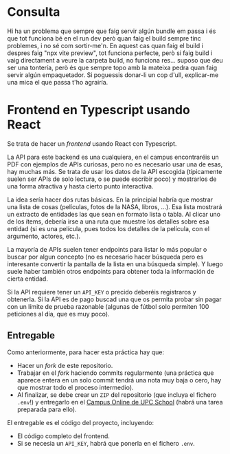 # Consulta

Hi ha un problema que sempre que faig servir algún bundle em passa i és que tot funciona bé en el run dev però quan faig el build sempre tinc problemes, i no sé com sortir-me'n.
En aquest cas quan faig el build i despres faig "npx vite preview", tot funciona perfecte, però si faig build i vaig directament a veure la carpeta build, no funciona res... suposo que deu ser una tontería, però és que sempre topo amb la mateixa pedra quan faig servir algún empaquetador.
Si poguessis donar-li un cop d'ull, explicar-me una mica el que passa t'ho agrairía.



# Frontend en Typescript usando React

Se trata de hacer un _frontend_ usando React con Typescript. 

La API para este backend es una cualquiera, en el campus encontraréis un PDF con ejemplos de APIs curiosas, pero no es necesario usar una de esas, hay muchas más. Se trata de usar los datos de la API escogida (típicamente suelen ser APIs de solo lectura, o se puede escribir poco) y mostrarlos de una forma atractiva y hasta cierto punto interactiva.

La idea sería hacer dos rutas básicas. En la principial habría que mostrar una lista de cosas (películas, fotos de la NASA, libros, ...). Esa lista mostrará un extracto de entidades las que sean en formato lista o tabla. Al clicar uno de los ítems, debería irse a una ruta que muestre los detalles sobre esa entidad (si es una película, pues todos los detalles de la película, con el argumento, actores, etc.).

La mayoría de APIs suelen tener endpoints para listar lo más popular o buscar por algun concepto (no es necesario hacer búsqueda pero es interesante convertir la pantalla de la lista en una búsqueda simple). Y luego suele haber también otros endpoints para obtener toda la información de cierta entidad.

Si la API requiere tener un `API_KEY` o precido deberéis registraros y obtenerla. Si la API es de pago buscad una que os permita probar sin pagar con un límite de prueba razonable (algunas de fútbol solo permiten 100 peticiones al día, que es muy poco).

## Entregable

Como anteriormente, para hacer esta práctica hay que:
- Hacer un _fork_ de este repositorio.
- Trabajar en el _fork_ haciendo commits regularmente (una práctica que aparece entera en un solo commit tendrá una nota muy baja o cero, hay que mostrar todo el proceso intermedio).
- Al finalizar, se debe crear un `ZIP` del repositorio (que incluya el fichero `.env`!) y entregarlo en el [Campus Online de UPC School](https://talent.upc.edu) (habrá una tarea preparada para ello).

El entregable es el código del proyecto, incluyendo:
- El código completo del frontend.
- Si se necesia un `API_KEY`, habrá que ponerla en el fichero `.env`.